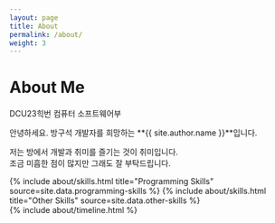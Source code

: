 ```yaml
---
layout: page
title: About
permalink: /about/
weight: 3
---
```


# **About Me**

DCU23힉번 컴퓨터 소프트웨어부<br>

안녕하세요. 방구석 개발자를 희망하는 **{{ site.author.name }}**입니다.<br>


저는 방에서 개발과 취미를 즐기는 것이 취미입니다.<br>
조금 미흡한 점이 많지만 그래도 잘 부탁드립니다.



<div class="row">
{% include about/skills.html title="Programming Skills" source=site.data.programming-skills %}
{% include about/skills.html title="Other Skills" source=site.data.other-skills %}
</div>

<div class="row">
{% include about/timeline.html %}
</div>
